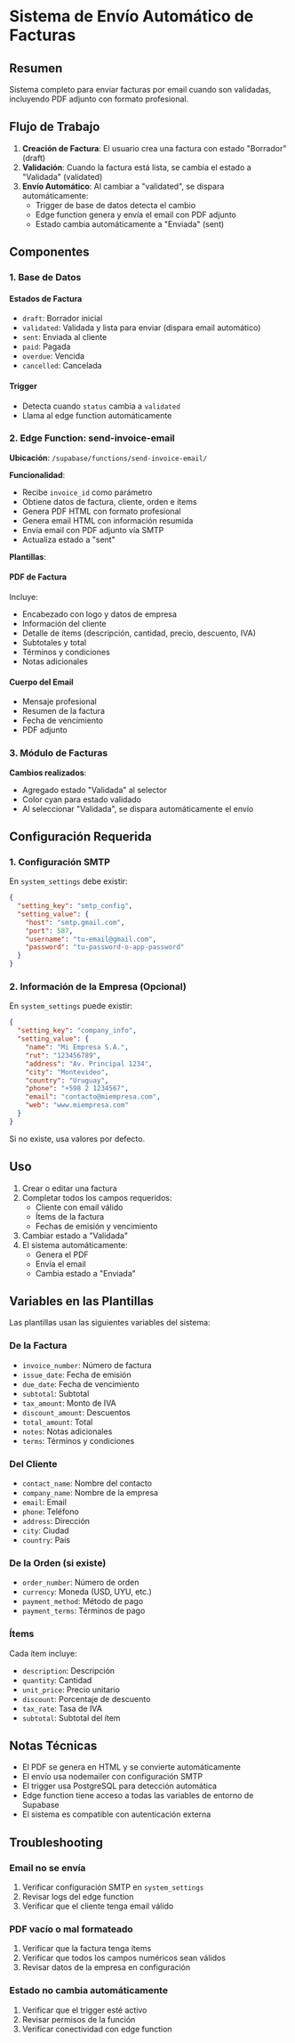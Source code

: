 # Sistema de Envío Automático de Facturas

## Resumen

Sistema completo para enviar facturas por email cuando son validadas, incluyendo PDF adjunto con formato profesional.

## Flujo de Trabajo

1. **Creación de Factura**: El usuario crea una factura con estado "Borrador" (draft)
2. **Validación**: Cuando la factura está lista, se cambia el estado a "Validada" (validated)
3. **Envío Automático**: Al cambiar a "validated", se dispara automáticamente:
   - Trigger de base de datos detecta el cambio
   - Edge function genera y envía el email con PDF adjunto
   - Estado cambia automáticamente a "Enviada" (sent)

## Componentes

### 1. Base de Datos

#### Estados de Factura
- `draft`: Borrador inicial
- `validated`: Validada y lista para enviar (dispara email automático)
- `sent`: Enviada al cliente
- `paid`: Pagada
- `overdue`: Vencida
- `cancelled`: Cancelada

#### Trigger
- Detecta cuando `status` cambia a `validated`
- Llama al edge function automáticamente

### 2. Edge Function: send-invoice-email

**Ubicación**: `/supabase/functions/send-invoice-email/`

**Funcionalidad**:
- Recibe `invoice_id` como parámetro
- Obtiene datos de factura, cliente, orden e ítems
- Genera PDF HTML con formato profesional
- Genera email HTML con información resumida
- Envía email con PDF adjunto vía SMTP
- Actualiza estado a "sent"

**Plantillas**:

#### PDF de Factura
Incluye:
- Encabezado con logo y datos de empresa
- Información del cliente
- Detalle de ítems (descripción, cantidad, precio, descuento, IVA)
- Subtotales y total
- Términos y condiciones
- Notas adicionales

#### Cuerpo del Email
- Mensaje profesional
- Resumen de la factura
- Fecha de vencimiento
- PDF adjunto

### 3. Módulo de Facturas

**Cambios realizados**:
- Agregado estado "Validada" al selector
- Color cyan para estado validado
- Al seleccionar "Validada", se dispara automáticamente el envío

## Configuración Requerida

### 1. Configuración SMTP
En `system_settings` debe existir:
```json
{
  "setting_key": "smtp_config",
  "setting_value": {
    "host": "smtp.gmail.com",
    "port": 587,
    "username": "tu-email@gmail.com",
    "password": "tu-password-o-app-password"
  }
}
```

### 2. Información de la Empresa (Opcional)
En `system_settings` puede existir:
```json
{
  "setting_key": "company_info",
  "setting_value": {
    "name": "Mi Empresa S.A.",
    "rut": "123456789",
    "address": "Av. Principal 1234",
    "city": "Montevideo",
    "country": "Uruguay",
    "phone": "+598 2 1234567",
    "email": "contacto@miempresa.com",
    "web": "www.miempresa.com"
  }
}
```

Si no existe, usa valores por defecto.

## Uso

1. Crear o editar una factura
2. Completar todos los campos requeridos:
   - Cliente con email válido
   - Ítems de la factura
   - Fechas de emisión y vencimiento
3. Cambiar estado a "Validada"
4. El sistema automáticamente:
   - Genera el PDF
   - Envía el email
   - Cambia estado a "Enviada"

## Variables en las Plantillas

Las plantillas usan las siguientes variables del sistema:

### De la Factura
- `invoice_number`: Número de factura
- `issue_date`: Fecha de emisión
- `due_date`: Fecha de vencimiento
- `subtotal`: Subtotal
- `tax_amount`: Monto de IVA
- `discount_amount`: Descuentos
- `total_amount`: Total
- `notes`: Notas adicionales
- `terms`: Términos y condiciones

### Del Cliente
- `contact_name`: Nombre del contacto
- `company_name`: Nombre de la empresa
- `email`: Email
- `phone`: Teléfono
- `address`: Dirección
- `city`: Ciudad
- `country`: País

### De la Orden (si existe)
- `order_number`: Número de orden
- `currency`: Moneda (USD, UYU, etc.)
- `payment_method`: Método de pago
- `payment_terms`: Términos de pago

### Ítems
Cada ítem incluye:
- `description`: Descripción
- `quantity`: Cantidad
- `unit_price`: Precio unitario
- `discount`: Porcentaje de descuento
- `tax_rate`: Tasa de IVA
- `subtotal`: Subtotal del ítem

## Notas Técnicas

- El PDF se genera en HTML y se convierte automáticamente
- El envío usa nodemailer con configuración SMTP
- El trigger usa PostgreSQL para detección automática
- Edge function tiene acceso a todas las variables de entorno de Supabase
- El sistema es compatible con autenticación externa

## Troubleshooting

### Email no se envía
1. Verificar configuración SMTP en `system_settings`
2. Revisar logs del edge function
3. Verificar que el cliente tenga email válido

### PDF vacío o mal formateado
1. Verificar que la factura tenga ítems
2. Verificar que todos los campos numéricos sean válidos
3. Revisar datos de la empresa en configuración

### Estado no cambia automáticamente
1. Verificar que el trigger esté activo
2. Revisar permisos de la función
3. Verificar conectividad con edge function
